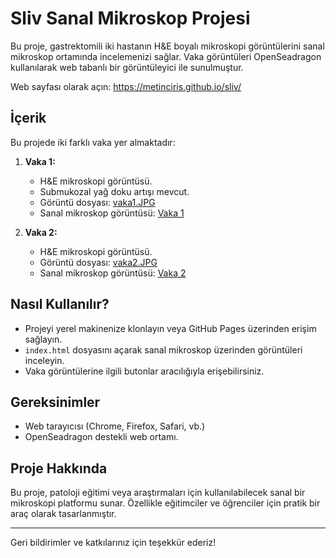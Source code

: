 # Sliv Sanal Mikroskop Projesi

Bu proje, gastrektomili iki hastanın H&E boyalı mikroskopi görüntülerini sanal mikroskop ortamında incelemenizi sağlar. Vaka görüntüleri OpenSeadragon kullanılarak web tabanlı bir görüntüleyici ile sunulmuştur.

Web sayfası olarak açın: https://metinciris.github.io/sliv/

## İçerik

Bu projede iki farklı vaka yer almaktadır:

1. **Vaka 1:**
   - H&E mikroskopi görüntüsü.
   - Submukozal yağ doku artışı mevcut.
   - Görüntü dosyası: [vaka1.JPG](https://github.com/metinciris/sliv/blob/main/vaka1.JPG)
   - Sanal mikroskop görüntüsü: [Vaka 1](https://github.com/metinciris/sliv/blob/main/vaka1/output.dzi)

2. **Vaka 2:**
   - H&E mikroskopi görüntüsü.
   - Görüntü dosyası: [vaka2.JPG](https://github.com/metinciris/sliv/blob/main/vaka2.JPG)
   - Sanal mikroskop görüntüsü: [Vaka 2](https://github.com/metinciris/sliv/blob/main/vaka2/output.dzi)

## Nasıl Kullanılır?

- Projeyi yerel makinenize klonlayın veya GitHub Pages üzerinden erişim sağlayın.
- `index.html` dosyasını açarak sanal mikroskop üzerinden görüntüleri inceleyin.
- Vaka görüntülerine ilgili butonlar aracılığıyla erişebilirsiniz.

## Gereksinimler

- Web tarayıcısı (Chrome, Firefox, Safari, vb.)
- OpenSeadragon destekli web ortamı.

## Proje Hakkında

Bu proje, patoloji eğitimi veya araştırmaları için kullanılabilecek sanal bir mikroskopi platformu sunar. Özellikle eğitimciler ve öğrenciler için pratik bir araç olarak tasarlanmıştır.

---

Geri bildirimler ve katkılarınız için teşekkür ederiz!
